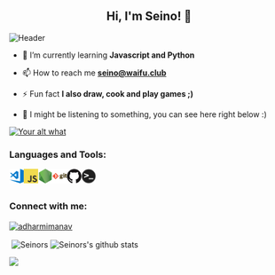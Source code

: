 <h2 align="center">Hi, I'm Seino! 👋</h2>

![Header](https://telegra.ph/file/3bd5716e0ea680e886c28.jpg)

- 🌱 I’m currently learning **Javascript and Python**

- 📫 How to reach me **seino@waifu.club**

- ⚡ Fun fact **I also draw, cook and play games ;)**

- 🎵 I might be listening to something, you can see here right below :)

[<img src="https://readme-spotify-status-three.vercel.app/api/run-spotify-status" alt="Your alt what" width="350" />](https://open.spotify.com/user/fhrzxx)

### Languages and Tools:

<img align="left" alt="Visual Studio Code" width="26px" src="https://raw.githubusercontent.com/github/explore/80688e429a7d4ef2fca1e82350fe8e3517d3494d/topics/visual-studio-code/visual-studio-code.png" />
<img align="left" alt="JavaScript" width="26px" src="https://raw.githubusercontent.com/github/explore/80688e429a7d4ef2fca1e82350fe8e3517d3494d/topics/javascript/javascript.png" />
<img align="left" alt="Node.js" width="26px" src="https://raw.githubusercontent.com/github/explore/80688e429a7d4ef2fca1e82350fe8e3517d3494d/topics/nodejs/nodejs.png" />
<img align="left" alt="Git" width="26px" src="https://raw.githubusercontent.com/github/explore/80688e429a7d4ef2fca1e82350fe8e3517d3494d/topics/git/git.png" />
<img align="left" alt="GitHub" width="26px" src="https://raw.githubusercontent.com/github/explore/78df643247d429f6cc873026c0622819ad797942/topics/github/github.png" />
<img align="left" alt="Terminal" width="26px" src="https://raw.githubusercontent.com/github/explore/80688e429a7d4ef2fca1e82350fe8e3517d3494d/topics/terminal/terminal.png" />

<br />
<br />

<p align="left">
<h3 align="left">Connect with me:</h3>
<a href="https://t.me/arrumieshannon" target="blank"><img align="center" src="https://cdn.jsdelivr.net/npm/simple-icons@3.0.1/icons/telegram.svg" alt="adharmimanav" height="30" width="40" /></a>
</p>

<p>&nbsp;<img align="center" src="https://github-readme-stats.vercel.app/api?username=Seinors&show_icons=true&theme=dracula" alt="Seinors" height="200"/>
<img align="center" src="https://github-readme-stats.vercel.app/api/top-langs/?username=Seinors&hide=lua&theme=dracula" alt="Seinors's github stats"/>
<div><img src="https://github-profile-trophy.vercel.app/?username=Seinors&theme=dracula" width="1200"></div></p>
